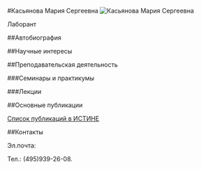 #Касьянова Мария Сергеевна
![Касьянова Мария Сергеевна](./tcigantcova.jpg "Касьянова Мария Сергеевна")

Лаборант

##Автобиография

##Научные интересы

##Преподавательская деятельность

###Семинары и практикумы

###Лекции

##Основные публикации

[Список публикаций в ИСТИНЕ]()

##Контакты

Эл.почта: 

Тел.: (495)939-26-08.